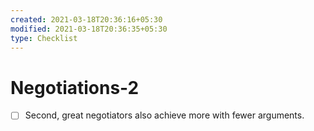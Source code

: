 ```yaml
---
created: 2021-03-18T20:36:16+05:30
modified: 2021-03-18T20:36:35+05:30
type: Checklist
---
```


# Negotiations-2

- [ ] Second, great negotiators also achieve more with fewer arguments.